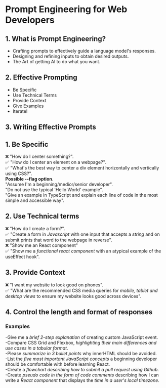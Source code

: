 # Prompt Engineering for Web Developers

## 1. What is Prompt Engineering?

- Crafting prompts to effectively guide a language model's responses.
- Designing and refining inputs to obtain desired outputs.
- The Art of getting AI to do what you want.

## 2. Effective Prompting

- Be Specific
- Use Technical Terms
- Provide Context
- Give Examples
- Iterate!

## 3. Writing Effective Prompts

**1. Be Specific**
---
:x: "How do I center something?".<br>
:white_check_mark: "How do I center an element on a webpage?".<br>
:white_check_mark: "What's the best way to center a div element horizontally and vertically using CSS?".<br>
       **Possible --flag option**.<br>
"Assume I'm a beginning/medior/senior developer".<br>
"Do not use the typical 'Hello World' example".<br>
"Give an example in TypeScript and explain each line of code in the most simple and accessible way".<br>

**2. Use Technical terms**
---
:x: "How do I create a form?".<br>
:white_check_mark: "Create a form in *Javascript* with one input that accepts a *string* and on submit prints that word to the webpage in reverse".   <br>
:x: "Show me an React component"<br>
:white_check_mark: "Show me a *functional react component* with an atypical example of the useEffect hook".<br>

**3. Provide Context**
---
:x: "I want my website to look good on phones".<br>
:white_check_mark: "What are the recommended CSS media queries for *mobile, tablet and desktop views* to ensure my website looks good across    devices".<br>

## 4. Control the length and format of responses

### Examples
   -Give me a *brief 2-step explanation* of creating custom JavaScript event.<br>
   -Compare CSS Grid and Flexbox, *highlighting their main differences and use cases in a tabular format*.<br>
   -Please *summarize in 3 bullet points* why innerHTML should be avoided.<br>
   -List the *five most important JavaScript concepts* a beginning developer should be comfortable with before learning React.<br>
   -Create a *flowchart describing how to submit a pull request using Github*.<br>
   -Create *pseudo code in the form of code comments* describing how I can write a *React component* that displays the *time in a user's local   timezone*.<br>